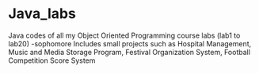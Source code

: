 # Java_labs
Java codes of all my Object Oriented Programming course labs (lab1 to lab20) -sophomore
Includes small projects such as Hospital Management, Music and Media Storage Program, Festival Organization System, Football Competition Score System
